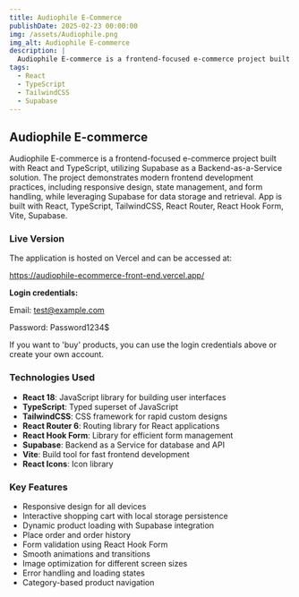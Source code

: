 ```yaml
---
title: Audiophile E-Commerce
publishDate: 2025-02-23 00:00:00
img: /assets/Audiophile.png
img_alt: Audiophile E-commerce
description: |
  Audiophile E-commerce is a frontend-focused e-commerce project built with React and TypeScript, utilizing Supabase as a Backend-as-a-Service solution.
tags:
  - React
  - TypeScript
  - TailwindCSS
  - Supabase
---
```


## Audiophile E-commerce

Audiophile E-commerce is a frontend-focused e-commerce project built with React and TypeScript, utilizing Supabase as a Backend-as-a-Service solution. The project demonstrates modern frontend development practices, including responsive design, state management, and form handling, while leveraging Supabase for data storage and retrieval.
App is built with React, TypeScript, TailwindCSS, React Router, React Hook Form, Vite, Supabase.

### Live Version

The application is hosted on Vercel and can be accessed at:

https://audiophile-ecommerce-front-end.vercel.app/

**Login credentials:**

Email: test@example.com

Password: Password1234$

If you want to 'buy' products, you can use the login credentials above or create your own account.

### Technologies Used

- **React 18**: JavaScript library for building user interfaces
- **TypeScript**: Typed superset of JavaScript
- **TailwindCSS**: CSS framework for rapid custom designs
- **React Router 6**: Routing library for React applications
- **React Hook Form**: Library for efficient form management
- **Supabase**: Backend as a Service for database and API
- **Vite**: Build tool for fast frontend development
- **React Icons**: Icon library

### Key Features

- Responsive design for all devices
- Interactive shopping cart with local storage persistence
- Dynamic product loading with Supabase integration
- Place order and order history
- Form validation using React Hook Form
- Smooth animations and transitions
- Image optimization for different screen sizes
- Error handling and loading states
- Category-based product navigation
